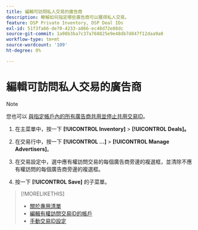 ```yaml
---
title: 編輯可訪問私人交易的廣告商
description: 瞭解如何指定哪些廣告商可以獲得私人交易。
feature: DSP Private Inventory, DSP Deal IDs
exl-id: 51f3fa66-de70-4233-a866-ec48d72e88dc
source-git-commit: 1a98b3ba7c37a768825e9e48db7d847f12daa9a0
workflow-type: tm+mt
source-wordcount: '109'
ht-degree: 0%

---
```


# 編輯可訪問私人交易的廣告商

>[!NOTE]
>
>您也可以 [與指定帳戶內的所有廣告商共用並停止共用交易ID](deal-id-share.md)。

1. 在主菜單中，按一下 **[!UICONTROL Inventory]** > **[!UICONTROL Deals]。**

1. 在交易行中，按一下  **[!UICONTROL ...]** > **[!UICONTROL Manage Advertisers]**。

1. 在交易設定中，選中應有權訪問交易的每個廣告商旁邊的複選框，並清除不應有權訪問的每個廣告商旁邊的複選框。

1. 按一下 **[!UICONTROL Save]** 的子菜單。

>[!MORELIKETHIS]
>* [關於專用清單](private-inventory-about.md)
>* [編輯有權訪問交易ID的帳戶](/help/dsp/inventory/deal-id-share.md)
>* [手動交易ID設定](deal-id-settings.md)

